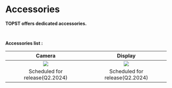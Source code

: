 # Accessories


**TOPST offers dedicated accessories.**

<br/>

**Accessories list :**

|Camera|Display|
|:-:|:-:|
|<img src="https://github.com/topst-development/Documentation/assets/161264431/a6310c53-40bb-4abc-aacd-6abf701ecf75">|<img src="https://github.com/topst-development/Documentation/assets/161264431/01f42e05-841b-4de5-bedf-be9cb8a6f782">|
|Scheduled for release(Q2.2024)|Scheduled for release(Q2.2024)|


